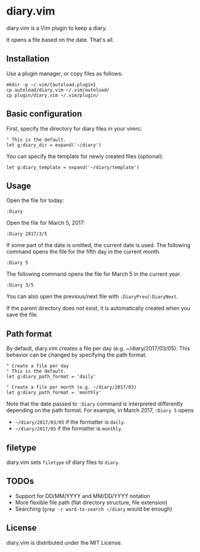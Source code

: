 # diary.vim

diary.vim is a Vim plugin to keep a diary.

It opens a file based on the date. That's all.

## Installation

Use a plugin manager, or copy files as follows:

    mkdir -p ~/.vim/{autoload,plugin}
    cp autoload/diary.vim ~/.vim/autoload/
    cp plugin/diary.vim ~/.vim/plugin/

## Basic configuration

First, specify the directory for diary files in your vimrc:

    " This is the default.
    let g:diary_dir = expand('~/diary')

You can specify the template for newly created files (optional):

    let g:diary_template = expand('~/diary/template')

## Usage

Open the file for today:

    :Diary

Open the file for March 5, 2017:

    :Diary 2017/3/5

If some part of the date is omitted, the current date is used.
The following command opens the file for the fifth day in the current month.

    :Diary 5

The following command opens the file for March 5 in the current year.

    :Diary 3/5

You can also open the previous/next file with `:DiaryPrev`/`:DiaryNext`.

If the parent directory does not exist, it is automatically created when you
save the file.

## Path format

By default, diary.vim creates a file per day (e.g. ~/diary/2017/03/05).
This behavior can be changed by specifying the path format.

    " Create a file per day
    " This is the default.
    let g:diary_path_format = 'daily'

    " Create a file per month (e.g. ~/diary/2017/03)
    let g:diary_path_format = 'monthly'

Note that the date passed to `:Diary` command is interpreted differently
depending on the path format. For example, in March 2017, `:Diary 5` opens

 * `~/diary/2017/03/05` if the formatter is `daily`.
 * `~/diary/2017/05` if the formatter is `monthly`.

## filetype

diary.vim sets `filetype` of diary files to `diary`.

## TODOs

 * Support for DD/MM/YYYY and MM/DD/YYYY notation
 * More flexible file path (flat directory structure, file extension)
 * Searching (`grep -r word-to-search ~/diary` would be enough)

## License

diary.vim is distributed under the MIT License.
